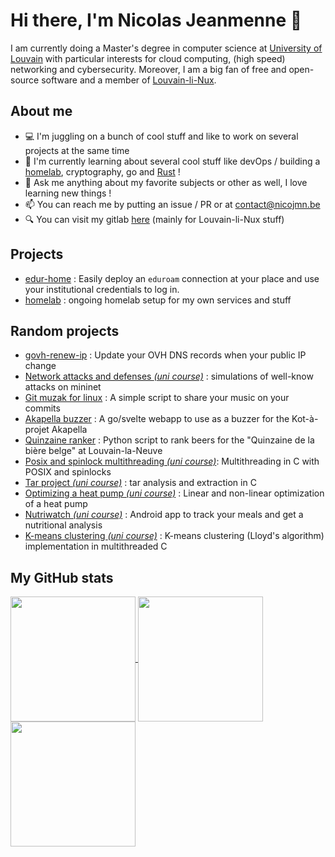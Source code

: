 # Hi there, I'm Nicolas Jeanmenne 👋

I am currently doing a Master's degree in computer science at [University of Louvain](https://github.com/uclouvain) with 
particular interests for cloud computing, (high speed) networking and cybersecurity. Moreover, I am a big fan of free and
open-source software and a member of [Louvain-li-Nux](https://louvainlinux.org).

## About me

- 💻 I'm juggling on a bunch of cool stuff and like to work on several projects at the same time
- 🌱 I'm currently learning about several cool stuff like devOps / building a [homelab](https://github.com/nicojmn/homelab), cryptography, go and [Rust](https://github.com/nicojmn/rust-book-learning) !
- 💬 Ask me anything about my favorite subjects or other as well, I love learning new things !
- 📫 You can reach me by putting an issue / PR or at <contact@nicojmn.be>
- 🔍 You can visit my gitlab [here](https://gitlab.com/nicojmn) (mainly for Louvain-li-Nux stuff)

## Projects

- [edur-home](https://github.com/OpenWeek/edur-home) : Easily deploy an `eduroam` connection at your place and use your institutional credentials to log in.
- [homelab](https://github.com/nicojmn/homelab) : ongoing homelab setup for my own services and stuff
  
## Random projects

- [govh-renew-ip](https://github.com/nicojmn/govh-renew-ip) : Update your OVH DNS records when your public IP change
- [Network attacks and defenses *(uni course)*](https://github.com/nicojmn/LINFO2347-project-2) : simulations of well-know attacks on mininet
- [Git muzak for linux](https://github.com/nicojmn/git-muzak-linux) : A simple script to share your music on your commits
- [Akapella buzzer](https://github.com/nicojmn/buzzer) : A go/svelte webapp to use as a buzzer for the Kot-à-projet Akapella
- [Quinzaine ranker](https://github.com/nicojmn/quinzaine-ranker) : Python script to rank beers for the "Quinzaine de la bière belge" at Louvain-la-Neuve
- [Posix and spinlock multithreading *(uni course)*](https://github.com/nicojmn/LINFO1252_multithread_project): Multithreading in C with POSIX and spinlocks
- [Tar project *(uni course)*](https://github.com/nicojmn/LINFO1252_tar_project) : tar analysis and extraction in C
- [Optimizing a heat pump *(uni course)*](https://github.com/nicojmn/LINMA1702-project) : Linear and non-linear optimization of a heat pump
- [Nutriwatch *(uni course)*](https://github.com/nicojmn/Nutriwatch) : Android app to track your meals and get a nutritional analysis
- [K-means clustering *(uni course)*](https://github.com/nicojmn/LEPL1503-projet-3) : K-means clustering (Lloyd's algorithm) implementation in multithreaded C

## My GitHub stats

<a href="#">
<img align="center" height="200em" src="https://nicojmn-stats.vercel.app/api?username=nicojmn&show_icons=true&include_all_commits=false&hide_border=true&rank_icon=default&show=prs_merged" />
</a>
<a href="#">
<img align="center" height="200em" src="https://github-readme-stats.vercel.app/api/top-langs/?username=nicojmn&layout=compact&langs_count=6&hide=jupyter%20notebook,tex,makefile&size_weight=0.5&count_weight=0.5" />
</a>
<a href="#">
<img align="center" height="200em" src="https://streak-stats.demolab.com?user=nicojmn" />
</a>

